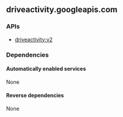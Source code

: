 ## driveactivity.googleapis.com

### APIs

* [ driveactivity:v2 ]( https://driveactivity.googleapis.com/$discovery/rest?version=v2 )

### Dependencies

#### Automatically enabled services

None

#### Reverse dependencies

None
